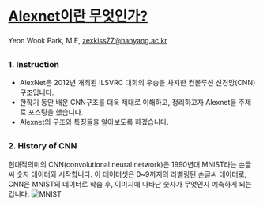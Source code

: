 # [Alexnet이란 무엇인가?](https://mmistakes.github.io/minimal-mistakes/)
### 
Yeon Wook Park, M.E, zexkiss77@hanyang.ac.kr
##
### 1. Instruction
- AlexNet은 2012년 개최된 ILSVRC 대회의 우승을 차지한 컨볼루션 신경망(CNN) 구조입니다.  
- 한학기 동안 배운 CNN구조를 더욱 제대로 이해하고, 정리하고자 Alexnet을 주제로 포스팅을 했습니다. 
- Alexnet의 구조와 특징들을 알아보도록 하겠습니다.   
##
### 2. History of CNN
현대적의미의 CNN(convolutional neural network)은 1990년대 MNIST라는 손글씨 숫자 데이터와 시작합니다. 이 데이터셋은 0~9까지의 라벨링된 손글씨 데이터로, CNN은 MNIST의 데이터로 학습 후, 이미지에 나타난 숫자가 무엇인지 예측하게 되는겁니다. 
![MNIST](https://miro.medium.com/max/743/0*N12IeN008JYr-7YC)
